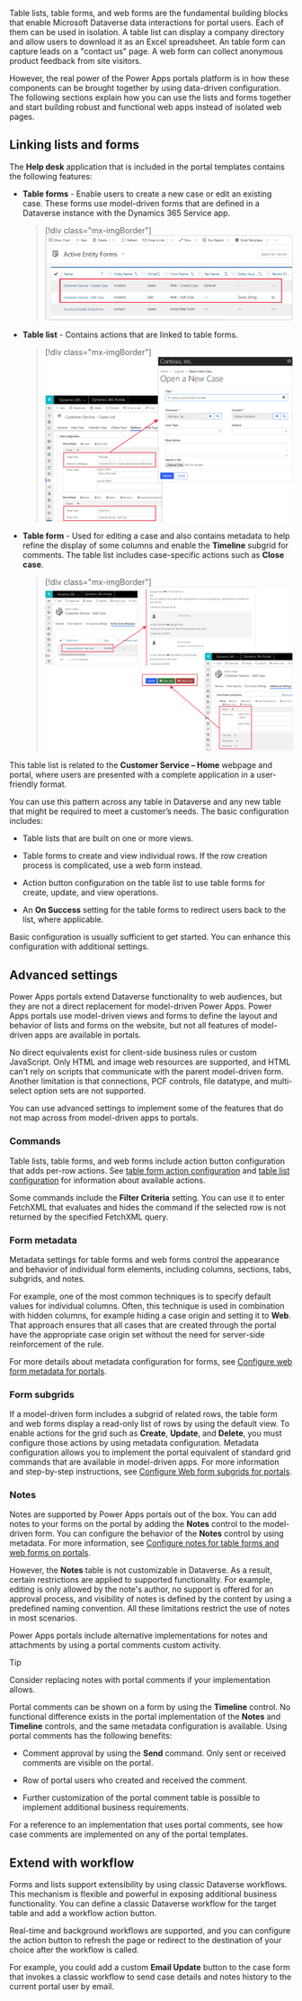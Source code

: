 Table lists, table forms, and web forms are the fundamental building blocks that enable Microsoft Dataverse data interactions for portal users. Each of them can be used in isolation. A table list can display a company directory and allow users to download it as an Excel spreadsheet. An table form can capture leads on a "contact us" page. A web form can collect anonymous product feedback from site visitors.

However, the real power of the Power Apps portals platform is in how these components can be brought together by using data-driven configuration. The following sections explain how you can use the lists and forms together and start building robust and functional web apps instead of isolated web pages.

## Linking lists and forms

The **Help desk** application that is included in the portal templates contains the following features:

- **Table forms** - Enable users to create a new case or edit an existing case. These forms use model-driven forms that are defined in a Dataverse instance with the Dynamics 365 Service app.

   > [!div class="mx-imgBorder"]
   > [![Screenshot of the Active table forms list.](../media/case-entity-forms.png)](../media/case-entity-forms.png#lightbox)

- **Table list** - Contains actions that are linked to table forms.

   > [!div class="mx-imgBorder"]
   > [![Screenshot of the Case table list with open new case pop out.](../media/case-entity-list.png)](../media/case-entity-list.png#lightbox)

- **Table form** - Used for editing a case and also contains metadata to help refine the display of some columns and enable the **Timeline** subgrid for comments. The table list includes case-specific actions such as **Close case**.

   > [!div class="mx-imgBorder"]
   > [![Screenshot of the edit case form feature and update, close, or cancel options.](../media/case-form-explained.png)](../media/case-form-explained.png#lightbox)

This table list is related to the **Customer Service – Home** webpage and portal, where users are presented with a complete application in a user-friendly format.

You can use this pattern across any table in Dataverse and any new table that might be required to meet a customer’s needs. The basic configuration includes:

- Table lists that are built on one or more views.

- Table forms to create and view individual rows. If the row creation process is complicated, use a web form instead.

- Action button configuration on the table list to use table forms for create, update, and view operations.

- An **On Success** setting for the table forms to redirect users back to the list, where applicable.

Basic configuration is usually sufficient to get started. You can enhance this configuration with additional settings.

## Advanced settings

Power Apps portals extend Dataverse functionality to web audiences, but they are not a direct replacement for model-driven Power Apps. Power Apps portals use model-driven views and forms to define the layout and behavior of lists and forms on the website, but not all features of model-driven apps are available in portals.

No direct equivalents exist for client-side business rules or custom JavaScript. Only HTML and image web resources are supported, and HTML can't rely on scripts that communicate with the parent model-driven form. Another limitation is that connections, PCF controls, file datatype, and multi-select option sets are not supported.

You can use advanced settings to implement some of the features that do not map across from model-driven apps to portals.

### Commands

Table lists, table forms, and web forms include action button configuration that adds per-row actions. See [table form action configuration](/powerapps/maker/portals/configure/entity-forms#entity-form-action-configuration/?azure-portal=true) and [table list configuration](/powerapps/maker/portals/configure/entity-lists#entity-list-configuration/?azure-portal=true) for information about available actions.

Some commands include the **Filter Criteria** setting. You can use it to enter FetchXML that evaluates and hides the command if the selected row is not returned by the specified FetchXML query.

### Form metadata

Metadata settings for table forms and web forms control the appearance and behavior of individual form elements, including columns, sections, tabs, subgrids, and notes.

For example, one of the most common techniques is to specify default values for individual columns. Often, this technique is used in combination with hidden columns, for example hiding a case origin and setting it to **Web**. That approach ensures that all cases that are created through the portal have the appropriate case origin set without the need for server-side reinforcement of the rule.

For more details about metadata configuration for forms, see [Configure web form metadata for portals](/powerapps/maker/portals/configure/configure-web-form-metadata/?azure-portal=true).

### Form subgrids

If a model-driven form includes a subgrid of related rows, the table form and web forms display a read-only list of rows by using the default view. To enable actions for the grid such as **Create**, **Update**, and **Delete**, you must configure those actions by using metadata configuration. Metadata configuration allows you to implement the portal equivalent of standard grid commands that are available in model-driven apps. For more information and step-by-step instructions, see [Configure Web form subgrids for portals](/powerapps/maker/portals/configure/configure-web-form-subgrid/?azure-portal=true).

### Notes

Notes are supported by Power Apps portals out of the box. You can add notes to your forms on the portal by adding the **Notes** control to the model-driven form. You can configure the behavior of the **Notes** control by using metadata. For more information, see [Configure notes for table forms and web forms on portals](/powerapps/maker/portals/configure-notes/?azure-portal=true).

However, the **Notes** table is not customizable in Dataverse. As a result, certain restrictions are applied to supported functionality. For example, editing is only allowed by the note's author, no support is offered for an approval process, and visibility of notes is defined by the content by using a predefined naming convention. All these limitations restrict the use of notes in most scenarios.

Power Apps portals include alternative implementations for notes and attachments by using a portal comments custom activity.

> [!TIP]
> Consider replacing notes with portal comments if your implementation allows.

Portal comments can be shown on a form by using the **Timeline** control. No functional difference exists in the portal implementation of the **Notes** and **Timeline** controls, and the same metadata configuration is available. Using portal comments has the following benefits:

- Comment approval by using the **Send** command. Only sent or received comments are visible on the portal.

- Row of portal users who created and received the comment.

- Further customization of the portal comment table is possible to implement additional business requirements.

For a reference to an implementation that uses portal comments, see how case comments are implemented on any of the portal templates.

## Extend with workflow

Forms and lists support extensibility by using classic Dataverse workflows. This mechanism is flexible and powerful in exposing additional business functionality. You can define a classic Dataverse workflow for the target table and add a workflow action button.

Real-time and background workflows are supported, and you can configure the action button to refresh the page or redirect to the destination of your choice after the workflow is called.

For example, you could add a custom **Email Update** button to the case form that invokes a classic workflow to send case details and notes history to the current portal user by email.